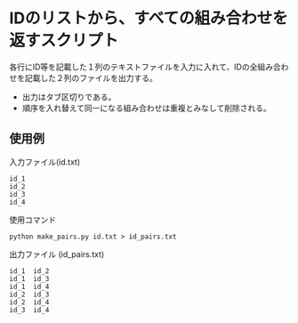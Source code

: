 # IDのリストから、すべての組み合わせを返すスクリプト
各行にID等を記載した１列のテキストファイルを入力に入れて、IDの全組み合わせを記載した２列のファイルを出力する。
- 出力はタブ区切りである。
- 順序を入れ替えて同一になる組み合わせは重複とみなして削除される。

## 使用例
入力ファイル(id.txt)
```
id_1
id_2
id_3
id_4
```
使用コマンド
```
python make_pairs.py id.txt > id_pairs.txt
```
出力ファイル (id_pairs.txt)
```
id_1  id_2
id_1  id_3
id_1  id_4
id_2  id_3
id_2  id_4
id_3  id_4
```

